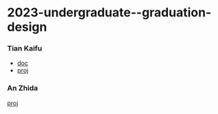 # 2023-undergraduate--graduation-design

### Tian Kaifu
- [doc](https://github.com/U-interrupt/uintr-zcu102)
- [proj](https://github.com/U-interrupt/rocket-chip-zcu102)

### An Zhida
 [proj](https://github.com/KaitoD/multi-OS-with-Job-Placement)
